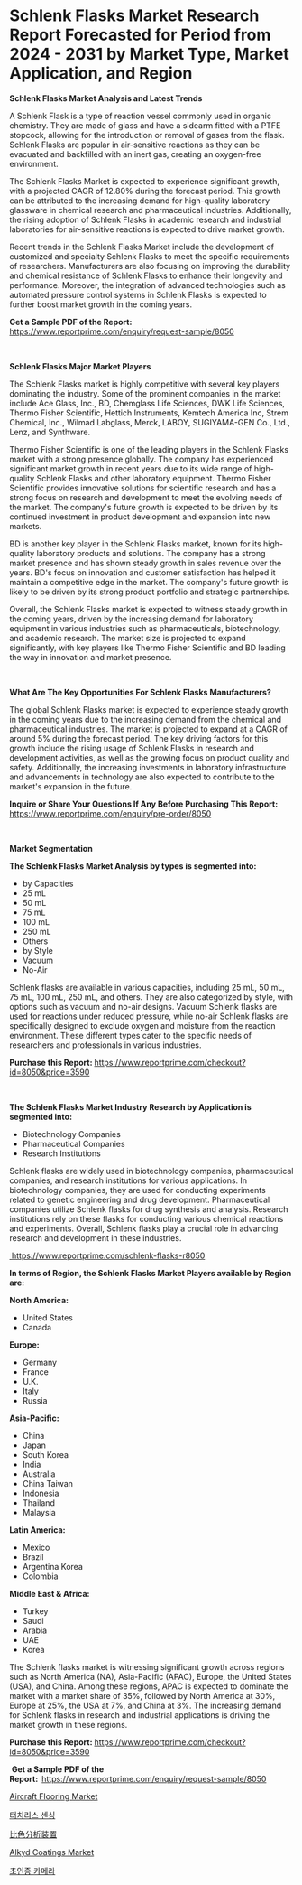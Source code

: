 <p><h1>Schlenk Flasks Market Research Report Forecasted for Period from 2024 -  2031 by Market Type, Market Application, and Region</h1></p><p><strong>Schlenk Flasks Market Analysis and Latest Trends</strong></p>
<p><p>A Schlenk Flask is a type of reaction vessel commonly used in organic chemistry. They are made of glass and have a sidearm fitted with a PTFE stopcock, allowing for the introduction or removal of gases from the flask. Schlenk Flasks are popular in air-sensitive reactions as they can be evacuated and backfilled with an inert gas, creating an oxygen-free environment.</p><p>The Schlenk Flasks Market is expected to experience significant growth, with a projected CAGR of 12.80% during the forecast period. This growth can be attributed to the increasing demand for high-quality laboratory glassware in chemical research and pharmaceutical industries. Additionally, the rising adoption of Schlenk Flasks in academic research and industrial laboratories for air-sensitive reactions is expected to drive market growth.</p><p>Recent trends in the Schlenk Flasks Market include the development of customized and specialty Schlenk Flasks to meet the specific requirements of researchers. Manufacturers are also focusing on improving the durability and chemical resistance of Schlenk Flasks to enhance their longevity and performance. Moreover, the integration of advanced technologies such as automated pressure control systems in Schlenk Flasks is expected to further boost market growth in the coming years.</p></p>
<p><strong>Get a Sample PDF of the Report:&nbsp;</strong> <a href="https://www.reportprime.com/enquiry/request-sample/8050">https://www.reportprime.com/enquiry/request-sample/8050</a></p>
<p>&nbsp;</p>
<p><strong>Schlenk Flasks Major Market Players</strong></p>
<p><p>The Schlenk Flasks market is highly competitive with several key players dominating the industry. Some of the prominent companies in the market include Ace Glass, Inc., BD, Chemglass Life Sciences, DWK Life Sciences, Thermo Fisher Scientific, Hettich Instruments, Kemtech America Inc, Strem Chemical, Inc., Wilmad Labglass, Merck, LABOY, SUGIYAMA-GEN Co., Ltd., Lenz, and Synthware.</p><p>Thermo Fisher Scientific is one of the leading players in the Schlenk Flasks market with a strong presence globally. The company has experienced significant market growth in recent years due to its wide range of high-quality Schlenk Flasks and other laboratory equipment. Thermo Fisher Scientific provides innovative solutions for scientific research and has a strong focus on research and development to meet the evolving needs of the market. The company's future growth is expected to be driven by its continued investment in product development and expansion into new markets.</p><p>BD is another key player in the Schlenk Flasks market, known for its high-quality laboratory products and solutions. The company has a strong market presence and has shown steady growth in sales revenue over the years. BD's focus on innovation and customer satisfaction has helped it maintain a competitive edge in the market. The company's future growth is likely to be driven by its strong product portfolio and strategic partnerships.</p><p>Overall, the Schlenk Flasks market is expected to witness steady growth in the coming years, driven by the increasing demand for laboratory equipment in various industries such as pharmaceuticals, biotechnology, and academic research. The market size is projected to expand significantly, with key players like Thermo Fisher Scientific and BD leading the way in innovation and market presence.</p></p>
<p>&nbsp;</p>
<p><strong>What Are The Key Opportunities For Schlenk Flasks Manufacturers?</strong></p>
<p><p>The global Schlenk Flasks market is expected to experience steady growth in the coming years due to the increasing demand from the chemical and pharmaceutical industries. The market is projected to expand at a CAGR of around 5% during the forecast period. The key driving factors for this growth include the rising usage of Schlenk Flasks in research and development activities, as well as the growing focus on product quality and safety. Additionally, the increasing investments in laboratory infrastructure and advancements in technology are also expected to contribute to the market's expansion in the future.</p></p>
<p><strong>Inquire or Share Your Questions If Any Before Purchasing This Report:</strong> <a href="https://www.reportprime.com/enquiry/pre-order/8050">https://www.reportprime.com/enquiry/pre-order/8050</a></p>
<p>&nbsp;</p>
<p><strong>Market Segmentation</strong></p>
<p><strong>The Schlenk Flasks Market Analysis by types is segmented into:</strong></p>
<p><ul><li>by Capacities</li><li>25 mL</li><li>50 mL</li><li>75 mL</li><li>100 mL</li><li>250 mL</li><li>Others</li><li>by Style</li><li>Vacuum</li><li>No-Air</li></ul></p>
<p><p>Schlenk flasks are available in various capacities, including 25 mL, 50 mL, 75 mL, 100 mL, 250 mL, and others. They are also categorized by style, with options such as vacuum and no-air designs. Vacuum Schlenk flasks are used for reactions under reduced pressure, while no-air Schlenk flasks are specifically designed to exclude oxygen and moisture from the reaction environment. These different types cater to the specific needs of researchers and professionals in various industries.</p></p>
<p><strong>Purchase this Report:&nbsp;</strong><a href="https://www.reportprime.com/checkout?id=8050&price=3590">https://www.reportprime.com/checkout?id=8050&price=3590</a></p>
<p>&nbsp;</p>
<p><strong>The Schlenk Flasks Market Industry Research by Application is segmented into:</strong></p>
<p><ul><li>Biotechnology Companies</li><li>Pharmaceutical Companies</li><li>Research Institutions</li></ul></p>
<p><p>Schlenk flasks are widely used in biotechnology companies, pharmaceutical companies, and research institutions for various applications. In biotechnology companies, they are used for conducting experiments related to genetic engineering and drug development. Pharmaceutical companies utilize Schlenk flasks for drug synthesis and analysis. Research institutions rely on these flasks for conducting various chemical reactions and experiments. Overall, Schlenk flasks play a crucial role in advancing research and development in these industries.</p></p>
<p><a href="https://www.reportprime.com/schlenk-flasks-r8050">&nbsp;https://www.reportprime.com/schlenk-flasks-r8050</a></p>
<p><strong>In terms of Region, the Schlenk Flasks Market Players available by Region are:</strong></p>
<p>
    <p> <strong> North America: </strong>
        <ul>
            <li>United States</li>
            <li>Canada</li>
        </ul>
        </p> 
    <p> <strong> Europe: </strong>
        <ul>
            <li>Germany</li>
            <li>France</li>
            <li>U.K.</li>
            <li>Italy</li>
            <li>Russia</li>
        </ul>
        </p> 
    <p> <strong> Asia-Pacific: </strong>
        <ul>
            <li>China</li>
            <li>Japan</li>
            <li>South Korea</li>
            <li>India</li>
            <li>Australia</li>
            <li>China Taiwan</li>
            <li>Indonesia</li>
            <li>Thailand</li>
            <li>Malaysia</li>
        </ul>
        </p> 
    <p> <strong> Latin America: </strong>
        <ul>
            <li>Mexico</li>
            <li>Brazil</li>
            <li>Argentina Korea</li>
            <li>Colombia</li>
        </ul>
        </p> 
    <p> <strong> Middle East & Africa: </strong>
        <ul>
            <li>Turkey</li>
            <li>Saudi</li>
            <li>Arabia</li>
            <li>UAE</li>
            <li>Korea</li>
        </ul>
    </p>
    </p>
<p><p>The Schlenk flasks market is witnessing significant growth across regions such as North America (NA), Asia-Pacific (APAC), Europe, the United States (USA), and China. Among these regions, APAC is expected to dominate the market with a market share of 35%, followed by North America at 30%, Europe at 25%, the USA at 7%, and China at 3%. The increasing demand for Schlenk flasks in research and industrial applications is driving the market growth in these regions.</p></p>
<p><strong>Purchase this Report: </strong><a href="https://www.reportprime.com/checkout?id=8050&price=3590">https://www.reportprime.com/checkout?id=8050&price=3590</a></p>
<p>&nbsp;<strong>Get a Sample PDF of the Report:&nbsp;&nbsp;</strong><a href="https://www.reportprime.com/enquiry/request-sample/8050">https://www.reportprime.com/enquiry/request-sample/8050</a></p>
<p><strong></strong></p>
<p><p><a href="https://www.linkedin.com/pulse/aircraft-flooring-market-size-examines-its-scope-primary-focus-bupvf?trackingId=HArCkaD88ukaIGz2DvaK%2Bw%3D%3D">Aircraft Flooring Market</a></p><p><a href="https://medium.com/@duculucescu2022/%ED%84%B0%EC%B9%98%EB%A6%AC%EC%8A%A4-%EC%84%BC%EC%8B%B1-%EC%8B%9C%EC%9E%A5-%EC%8B%9C%EC%9E%A5-cagr-%EC%8B%9C%EC%9E%A5-%ED%8A%B8%EB%A0%8C%EB%93%9C-%EB%B0%8F-%EC%84%B1%EC%9E%A5-%EC%A0%84%EB%9E%B5%EC%97%90-%EB%8C%80%ED%95%9C-%ED%86%B5%EC%B0%B0%EB%A0%A5-ae609ec0d4eb">터치리스 센싱</a></p><p><a href="https://medium.com/@alletty768546/%E3%82%AB%E3%83%A9%E3%83%BC%E3%83%A1%E3%83%88%E3%83%AA%E3%83%83%E3%82%AF%E3%82%A2%E3%83%8A%E3%83%A9%E3%82%A4%E3%82%B6%E3%83%BC%E5%B8%82%E5%A0%B4-%E5%B8%82%E5%A0%B4%E3%82%B7%E3%82%A7%E3%82%A2-%E5%B8%82%E5%A0%B4%E5%8B%95%E5%90%91-%E3%81%8A%E3%82%88%E3%81%B3%E5%B0%86%E6%9D%A5%E3%81%AE%E6%88%90%E9%95%B7%E3%82%92%E6%8E%A2%E3%82%8B-7083fd0619a6">比色分析装置</a></p><p><a href="https://www.linkedin.com/pulse/alkyd-coatings-market-research-report-unlocks-analysis-financial-rjk8f?trackingId=jE6y8ZNuTBxnqlSw4rGOBQ%3D%3D">Alkyd Coatings Market</a></p><p><a href="https://medium.com/@kennyaniel5/%EB%AC%B8-%EC%95%8C%EB%9E%8C-%EC%B9%B4%EB%A9%94%EB%9D%BC-%EC%8B%9C%EC%9E%A5-%EC%9C%A0%ED%98%95-%EC%9D%91%EC%9A%A9-%EB%B0%8F-%EC%A7%80%EB%A6%AC%EC%A0%81%EC%9C%BC%EB%A1%9C%EC%9D%98-%ED%8F%AC%EA%B4%84%EC%A0%81%EC%9D%B8-%ED%8F%89%EA%B0%80-dfb07e51b982">초인종 카메라</a></p></p>